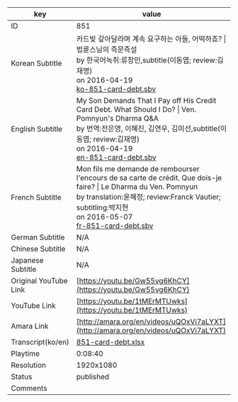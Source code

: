 |  key  |  value  |
|-------|---------|
| ID            | 851 |
| Korean Subtitle | 카드빚 갚아달라며 계속 요구하는 아들, 어떡하죠? \| 법륜스님의 즉문즉설<br>by 한국어녹취:류창민,subtitle(이동엽; review:김재명)<br>on 2016-04-19<br>[ko-851-card-debt.sbv](https://github.com/jungtosociety/dharma-qna/raw/master/sub/851/ko-851-card-debt.sbv)<br>|
| English Subtitle | My Son Demands That I Pay off His Credit Card Debt. What Should I Do? \| Ven. Pomnyun's Dharma Q&A<br>by 번역:전은영, 이혜진, 김연우, 김미선,subtitle(이동엽; review:김재명)<br>on 2016-04-19<br>[en-851-card-debt.sbv](https://github.com/jungtosociety/dharma-qna/raw/master/sub/851/en-851-card-debt.sbv)<br>|
| French Subtitle | Mon fils me demande de rembourser l'encours de sa carte de crédit. Que dois-je faire? \| Le Dharma du Ven. Pomnyun<br>by translation:윤혜정; review:Franck Vautier; subtitling:박지현<br>on 2016-05-07<br>[fr-851-card-debt.sbv](https://github.com/jungtosociety/dharma-qna/raw/master/sub/851/fr-851-card-debt.sbv)<br>|
| German Subtitle | N/A |
| Chinese Subtitle | N/A |
| Japanese Subtitle | N/A |
| Original YouTube Link  | [https://youtu.be/Gw55vg6KhCY](https://youtu.be/Gw55vg6KhCY) |
| YouTube Link  | [https://youtu.be/1tMErMTUwks](https://youtu.be/1tMErMTUwks) |
| Amara Link    | [http://amara.org/en/videos/uQOxVi7aLYXT](http://amara.org/en/videos/uQOxVi7aLYXT) |
| Transcript(ko/en) | [851-card-debt.xlsx](https://github.com/jungtosociety/dharma-qna/raw/master/sub/851/851-card-debt.xlsx) |
| Playtime | 0:08:40 |
| Resolution | 1920x1080|
| Status | published |
| Comments |  |
